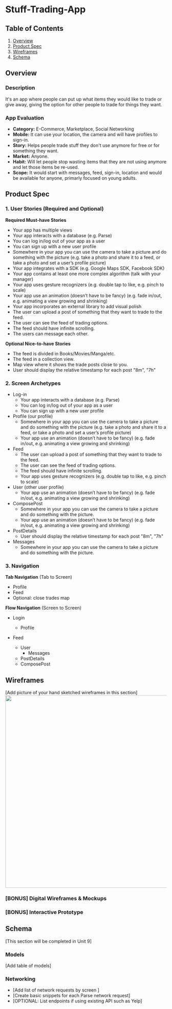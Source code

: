 # Stuff-Trading-App

## Table of Contents
1. [Overview](#Overview)
1. [Product Spec](#Product-Spec)
1. [Wireframes](#Wireframes)
2. [Schema](#Schema)

## Overview
### Description
It's an app where people can put up what items they would like to trade or give away, giving the option for other people to trade for things they want.

### App Evaluation
- **Category:** E-Commerce, Marketplace, Social Networking
- **Mobile:** It can use your location, the camera and will have profiles to sign-in.
- **Story:** Helps people trade stuff they don't use anymore for free or for something they want.
- **Market:** Anyone.
- **Habit:** Will let people stop wasting items that they are not using anymore and let those items be re-used.
- **Scope:** It would start with messages, feed, sign-in, location and would be available for anyone, primarly focused on young adults.

## Product Spec

### 1. User Stories (Required and Optional)

**Required Must-have Stories**

* Your app has multiple views
* Your app interacts with a database (e.g. Parse) 
* You can log in/log out of your app as a user
* You can sign up with a new user profile 
* Somewhere in your app you can use the camera to take a picture and do something with the picture (e.g. take a photo and share it to a feed, or take a photo and set a user’s profile picture)
* Your app integrates with a SDK (e.g. Google Maps SDK, Facebook SDK)
* Your app contains at least one more complex algorithm (talk with your manager) 
* Your app uses gesture recognizers (e.g. double tap to like, e.g. pinch to scale) 
* Your app use an animation (doesn’t have to be fancy) (e.g. fade in/out, e.g. animating a view growing and shrinking)
* Your app incorporates an external library to add visual polish
* The user can upload a post of something that they want to trade to the feed.
* The user can see the feed of trading options.
* The feed should have infinite scrolling.
* The users can message each other.

**Optional Nice-to-have Stories**

* The feed is divided in Books/Movies/Manga/etc.
* The feed in a collection view.
* Map view where it shows the trade posts close to you.
* User should display the relative timestamp for each post "8m", "7h"

### 2. Screen Archetypes

* Log-in
  * Your app interacts with a database (e.g. Parse) 
  * You can log in/log out of your app as a user
  * You can sign up with a new user profile 
* Profile (our profile)
   * Somewhere in your app you can use the camera to take a picture and do something with the picture (e.g. take a photo and share it to a feed, or take a photo and set a user’s profile picture)
   * Your app use an animation (doesn’t have to be fancy) (e.g. fade in/out, e.g. animating a view growing and shrinking)
* Feed
    * The user can upload a post of something that they want to trade to the feed.
    * The user can see the feed of trading options.
    * The feed should have infinite scrolling.
    * Your app uses gesture recognizers (e.g. double tap to like, e.g. pinch to scale) 
* User (other user profile)
    * Your app use an animation (doesn’t have to be fancy) (e.g. fade in/out, e.g. animating a view growing and shrinking)
* ComposePost
    * Somewhere in your app you can use the camera to take a picture and do something with the picture.
    * Your app use an animation (doesn’t have to be fancy) (e.g. fade in/out, e.g. animating a view growing and shrinking)
* PostDetails
    * User should display the relative timestamp for each post "8m", "7h"
* Messages
    * Somewhere in your app you can use the camera to take a picture and do something with the picture.

### 3. Navigation

**Tab Navigation** (Tab to Screen)

* Profile
* Feed
* Optional: close trades map

**Flow Navigation** (Screen to Screen)

* Login
   * Profile

* Feed
   * User
        * Messages
   * PostDetails
   * ComposePost

## Wireframes
[Add picture of your hand sketched wireframes in this section]
<img src="YOUR_WIREFRAME_IMAGE_URL" width=600>

### [BONUS] Digital Wireframes & Mockups

### [BONUS] Interactive Prototype

## Schema 
[This section will be completed in Unit 9]
### Models
[Add table of models]
### Networking
- [Add list of network requests by screen ]
- [Create basic snippets for each Parse network request]
- [OPTIONAL: List endpoints if using existing API such as Yelp]
